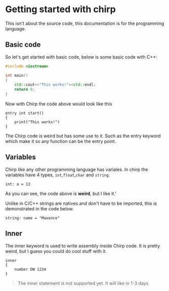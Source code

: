 # Getting started with chirp
This isn't about the source code, this documentation is for the programming language.

## Basic code
So let's get started with basic code, below is some basic code with C++:
``` cpp
#include <iostream>

int main()
{
	std::cout<<"This works!"<<std::endl;
	return 0;
}
```
Now with Chirp the code above would look like this
```chirp 
entry int start()
{
	print("This works!")
}
```
The Chirp code is weird but has some use to it. Such as the entry keyword which make it so any function can be the entry point. 

## Variables
Chirp like any other programming language has variales. In chirp the variables have 4 types, ``int``,``float``,``char`` and ``string``.
```chirp
int: a = 13
```
As you can see, the code above is **weird**, but I like it.'

Unlike in C/C++ strings are  natives and don't have to be imported, this is demonstrated in the code below.
```chirp
string: name = "Maxence"
```

## Inner
The inner keyword is used to write assembly inside Chirp code. It is pretty weird, but I guess you could do cool stuff with it.

```chirp
inner
{
	number DW 1234
}
```

> The inner statement is not supported yet. It will like in 1-3 days

